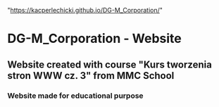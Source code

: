 "https://kacperlechicki.github.io/DG-M_Corporation/"

# DG-M_Corporation - Website

## Website created with course "Kurs tworzenia stron WWW cz. 3" from MMC School
### Website made for educational purpose

